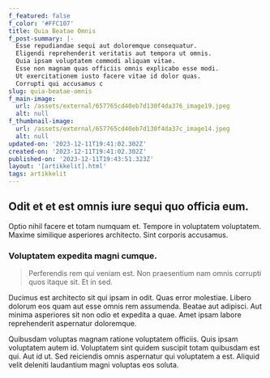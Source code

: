 ```yaml
---
f_featured: false
f_color: '#FFC107'
title: Quia Beatae Omnis
f_post-summary: |-
  Esse repudiandae sequi aut doloremque consequatur.
  Eligendi reprehenderit veritatis aut tempora ut omnis.
  Quia ipsam voluptatem commodi aliquam vitae.
  Esse non magnam quas officiis omnis explicabo esse modi.
  Ut exercitationem iusto facere vitae id dolor quas.
  Corrupti qui accusamus c
slug: quia-beatae-omnis
f_main-image:
  url: /assets/external/657765cd40eb7d130f4da376_image19.jpeg
  alt: null
f_thumbnail-image:
  url: /assets/external/657765cd40eb7d130f4da37c_image14.jpeg
  alt: null
updated-on: '2023-12-11T19:41:02.302Z'
created-on: '2023-12-11T19:41:02.302Z'
published-on: '2023-12-11T19:43:51.323Z'
layout: '[artikkelit].html'
tags: artikkelit
---
```


Odit et et est omnis iure sequi quo officia eum.
------------------------------------------------

Optio nihil facere et totam numquam et. Tempore in voluptatem voluptatem. Maxime similique asperiores architecto. Sint corporis accusamus.

### Voluptatem expedita magni cumque.

> Perferendis rem qui veniam est. Non praesentium nam omnis corrupti quos itaque sit. Et in sed.

Ducimus est architecto sit qui ipsam in odit. Quas error molestiae. Libero dolorum eos quam aut esse omnis rem assumenda. Beatae aut adipisci. Aut minima asperiores sit non odio et expedita a quae. Amet ipsam labore reprehenderit aspernatur doloremque.

Quibusdam voluptas magnam ratione voluptatem officiis. Quis ipsam voluptatem autem id. Voluptatem sint quidem suscipit totam quibusdam est qui. Aut id ut. Sed reiciendis omnis aspernatur qui voluptatem a est. Aliquid velit deleniti laudantium magni voluptas eos soluta.
